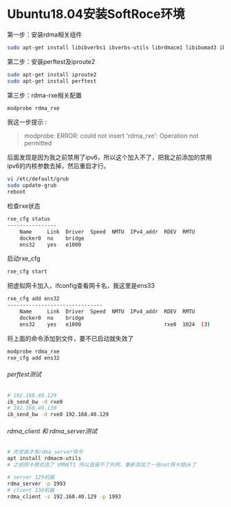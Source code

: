 # Ubuntu18.04安装SoftRoce环境

第一步：安装rdma相关组件

```bash
sudo apt-get install libibverbs1 ibverbs-utils librdmacm1 libibumad3 ibverbs-providers rdma-core
```

第二步：安装perftest及iproute2

```bash
sudo apt-get install iproute2
sudo apt-get install perftest
```

第三步：rdma-rxe相关配置

```bash
modprobe rdma_rxe
```

我这一步提示 :

> modprobe: ERROR: could not insert 'rdma_rxe': Operation not permitted

后面发现是因为我之前禁用了ipv6，所以这个加入不了，把我之前添加的禁用ipv6的内核参数去掉，然后重启才行。

```bash
vi /etc/default/grub
sudo update-grub
reboot
```



检查rxe状态 

```bash
rxe_cfg status
----------------
    Name     Link  Driver  Speed  NMTU  IPv4_addr  RDEV  RMTU
    docker0  no    bridge
    ens32    yes   e1000
```

启动rxe_cfg 

```bash
rxe_cfg start 
```

把虚拟网卡加入，ifconfig查看网卡名，我这里是ens33

```bash
rxe_cfg add ens32
-------------------------------
    Name     Link  Driver  Speed  NMTU  IPv4_addr  RDEV  RMTU
    docker0  no    bridge
    ens32    yes   e1000                           rxe0  1024  (3)
```



将上面的命令添加到文件，要不已启动就失效了

```bash
modprobe rdma_rxe
rxe_cfg add ens32
```



###### perftest测试

```bash
# 192.168.40.129 
ib_send_bw -d rxe0
# 192.168.40.130
ib_send_bw -d rxe0 192.168.40.129
```



###### rdma_client 和 rdma_server测试

```bash
# 先安装才有rdma_server命令
apt install rdmacm-utils
# 之前网卡模式选了 VMNET1 所以连接不了外网，重新添加了一张nat网卡就ok了
```

```bash
# server 129机器
rdma_server -p 1993
# client 130机器
rdma_client -s 192.168.40.129 -p 1993
```






